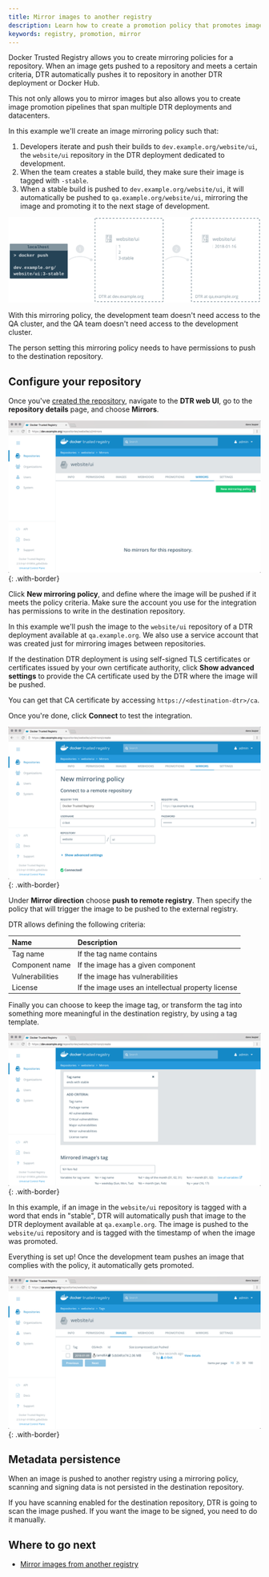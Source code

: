 ```yaml
---
title: Mirror images to another registry
description: Learn how to create a promotion policy that promotes images to an external registry, creating a DTR mirror.
keywords: registry, promotion, mirror
---
```


Docker Trusted Registry allows you to create mirroring policies for a repository.
When an image gets pushed to a repository and meets a certain criteria,
DTR automatically pushes it to repository in another DTR deployment or Docker
Hub.

This not only allows you to mirror images but also allows you to create
image promotion pipelines that span multiple DTR deployments and datacenters.

In this example we'll create an image mirroring policy such that:

1. Developers iterate and push their builds to `dev.example.org/website/ui`, the
`website/ui` repository in the DTR deployment dedicated to development.
2. When the team creates a stable build, they make sure their image is tagged
with `-stable`.
3. When a stable build is pushed to `dev.example.org/website/ui`, it will
automatically be pushed to `qa.example.org/website/ui`, mirroring the image and
promoting it to the next stage of development.

![promotion example](../../images/push-mirror-1.svg)

With this mirroring policy, the development team doesn't need access to the
QA cluster, and the QA team doesn't need access to the development
cluster.

The person setting this mirroring policy needs to have permissions to push
to the destination repository.

## Configure your repository

Once you've [created the repository](../manage-images/index.md), navigate to
the **DTR web UI**, go to the **repository details** page, and choose
**Mirrors**.

![create integration](../../images/push-mirror-2.png){: .with-border}

Click **New mirroring policy**, and define where the image will be pushed if
it meets the policy criteria. Make sure the account you use for the integration
has permissions to write in the destination repository.

In this example we'll push the image to the `website/ui` repository of a
DTR deployment available at `qa.example.org`. We also use a service account
that was created just for mirroring images between repositories.

If the destination DTR deployment is using self-signed TLS certificates or
certificates issued by your own certificate authority, click
**Show advanced settings** to provide the CA certificate used by the
DTR where the image will be pushed.

You can get that CA certificate by accessing `https://<destination-dtr>/ca`.

Once you're done, click **Connect** to test the integration.

![test connection](../../images/push-mirror-3.png){: .with-border}

Under **Mirror direction** choose **push to remote registry**. Then specify the
policy that will trigger the image to be pushed to the external registry.

DTR allows defining the following criteria:

| Name            | Description                                        |
|:----------------|:---------------------------------------------------|
| Tag name        | If the tag name contains                           |
| Component name  | If the image has a given component                 |
| Vulnerabilities | If the image has vulnerabilities                   |
| License         | If the image uses an intellectual property license |

Finally you can choose to keep the image tag, or transform the tag into
something more meaningful in the destination registry, by using a tag template.

![choose policy](../../images/push-mirror-4.png){: .with-border}

In this example, if an image in the `website/ui` repository is tagged with
a word that ends in "stable", DTR will automatically push that image to
the DTR deployment available at `qa.example.org`. The image is pushed to the
`website/ui` repository and is tagged with the timestamp of when the image
was promoted.

Everything is set up! Once the development team pushes an image that complies
with the policy, it automatically gets promoted.

![choose policy](../../images/push-mirror-5.png){: .with-border}

## Metadata persistence

When an image is pushed to another registry using a mirroring policy, scanning
and signing data is not persisted in the destination repository.

If you have scanning enabled for the destination repository, DTR is going to scan
the image pushed. If you want the image to be signed, you need to do it manually.

## Where to go next

* [Mirror images from another registry](pull-mirror.md)
